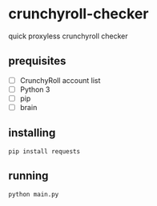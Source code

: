# crunchyroll-checker
quick proxyless crunchyroll checker

## prequisites

- [ ] CrunchyRoll account list
- [ ] Python 3
- [ ] pip
- [ ] brain 

## installing

`pip install requests`

## running

`python main.py`
